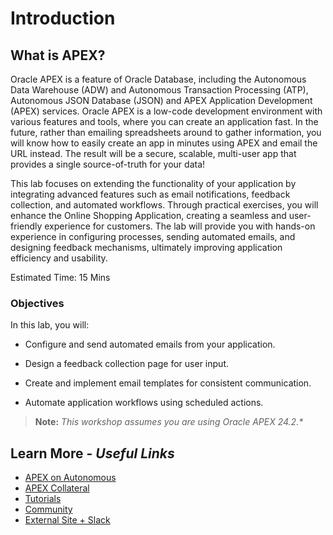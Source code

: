 # Introduction

## **What is APEX?**

Oracle APEX is a feature of Oracle Database, including the Autonomous Data Warehouse (ADW) and Autonomous Transaction Processing (ATP), Autonomous JSON Database (JSON) and APEX Application Development (APEX) services. Oracle APEX is a low-code development environment with various features and tools, where you can create an application fast. In the future, rather than emailing spreadsheets around to gather information, you will know how to easily create an app in minutes using APEX and email the URL instead. The result will be a secure, scalable, multi-user app that provides a single source-of-truth for your data!

This lab focuses on extending the functionality of your application by integrating advanced features such as email notifications, feedback collection, and automated workflows. Through practical exercises, you will enhance the Online Shopping Application, creating a seamless and user-friendly experience for customers. The lab will provide you with hands-on experience in configuring processes, sending automated emails, and designing feedback mechanisms, ultimately improving application efficiency and usability.

Estimated Time: 15 Mins

### Objectives

In this lab, you will:

- Configure and send automated emails from your application.

- Design a feedback collection page for user input.

- Create and implement email templates for consistent communication.

- Automate application workflows using scheduled actions.

> **Note:** _This workshop assumes you are using Oracle APEX 24.2.*_

## Learn More - *Useful Links*

- [APEX on Autonomous](https://apex.oracle.com/autonomous)
- [APEX Collateral](https://www.oracle.com/database/technologies/appdev/apex/collateral.html)
- [Tutorials](https://apex.oracle.com/en/learn/tutorials)
- [Community](https://apex.oracle.com/community)
- [External Site + Slack](http://apex.world)
